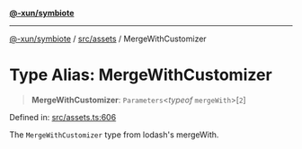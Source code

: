 [**@-xun/symbiote**](../../../README.md)

***

[@-xun/symbiote](../../../README.md) / [src/assets](../README.md) / MergeWithCustomizer

# Type Alias: MergeWithCustomizer

> **MergeWithCustomizer**: `Parameters`\<*typeof* `mergeWith`\>\[`2`\]

Defined in: [src/assets.ts:606](https://github.com/Xunnamius/symbiote/blob/b951959a4a12ac484c8addc839f912c4e5767875/src/assets.ts#L606)

The `MergeWithCustomizer` type from lodash's mergeWith.
